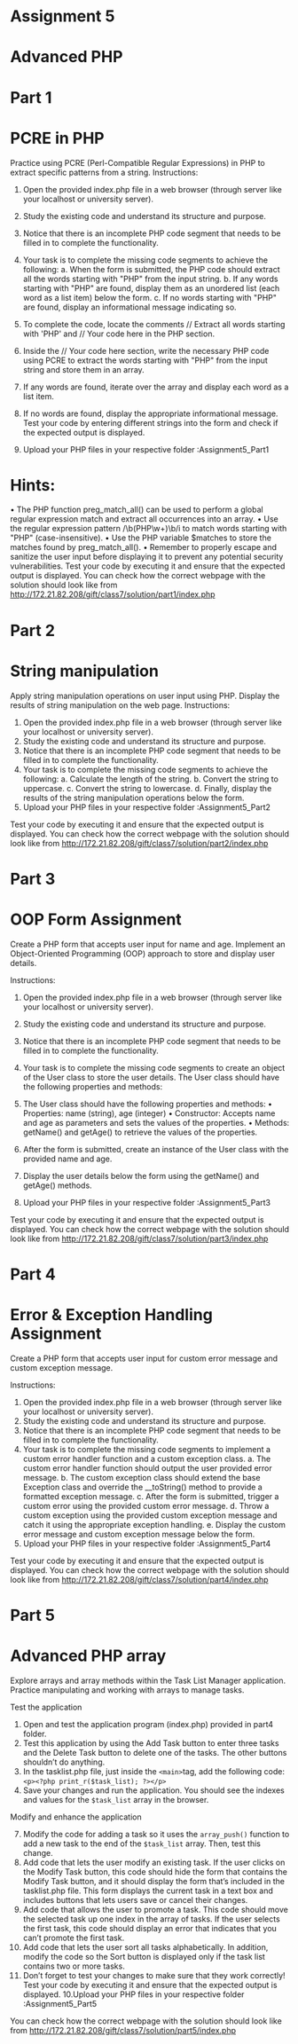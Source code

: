 # Assignment 5
# Advanced PHP
# Part 1
# PCRE in PHP

Practice using PCRE (Perl-Compatible Regular Expressions) in PHP to extract specific patterns
from a string.
Instructions:
1. Open the provided index.php file in a web browser (through server like your localhost or
university server).
2. Study the existing code and understand its structure and purpose.
3. Notice that there is an incomplete PHP code segment that needs to be filled in to
complete the functionality.
4. Your task is to complete the missing code segments to achieve the following:
a. When the form is submitted, the PHP code should extract all the words starting
with "PHP" from the input string.
b. If any words starting with "PHP" are found, display them as an unordered list
(each word as a list item) below the form.
c. If no words starting with "PHP" are found, display an informational message
indicating so.

5. To complete the code, locate the comments // Extract all words starting with 'PHP'
and // Your code here in the PHP section.
6. Inside the // Your code here section, write the necessary PHP code using PCRE to
extract the words starting with "PHP" from the input string and store them in an array.
7. If any words are found, iterate over the array and display each word as a list item.
8. If no words are found, display the appropriate informational message.
Test your code by entering different strings into the form and check if the expected output is
displayed.
9. Upload your PHP files in your respective folder :Assignment5_Part1

# Hints:
• The PHP function preg_match_all() can be used to perform a global regular
expression match and extract all occurrences into an array.
• Use the regular expression pattern /\b(PHP\w+)\b/i to match words starting with
"PHP" (case-insensitive).
• Use the PHP variable $matches to store the matches found by preg_match_all().
• Remember to properly escape and sanitize the user input before displaying it to prevent
any potential security vulnerabilities.
Test your code by executing it and ensure that the expected output is displayed.
You can check how the correct webpage with the solution should look like from
http://172.21.82.208/gift/class7/solution/part1/index.php

# Part 2
# String manipulation

Apply string manipulation operations on user input using PHP.
Display the results of string manipulation on the web page.
Instructions:
1. Open the provided index.php file in a web browser (through server like your localhost or
university server).
2. Study the existing code and understand its structure and purpose.
3. Notice that there is an incomplete PHP code segment that needs to be filled in to
complete the functionality.
4. Your task is to complete the missing code segments to achieve the following:
a. Calculate the length of the string.
b. Convert the string to uppercase.
c. Convert the string to lowercase.
d. Finally, display the results of the string manipulation operations below the form.
5. Upload your PHP files in your respective folder :Assignment5_Part2

Test your code by executing it and ensure that the expected output is displayed.
You can check how the correct webpage with the solution should look like from
http://172.21.82.208/gift/class7/solution/part2/index.php

# Part 3
# OOP Form Assignment

Create a PHP form that accepts user input for name and age.
Implement an Object-Oriented Programming (OOP) approach to store and display user details.

Instructions:
1. Open the provided index.php file in a web browser (through server like your localhost or
university server).
2. Study the existing code and understand its structure and purpose.
3. Notice that there is an incomplete PHP code segment that needs to be filled in to
complete the functionality.

4. Your task is to complete the missing code segments to create an object of the User class
to store the user details. The User class should have the following properties and
methods:
5. The User class should have the following properties and methods:
• Properties: name (string), age (integer)
• Constructor: Accepts name and age as parameters and sets the values of the
properties.
• Methods: getName() and getAge() to retrieve the values of the properties.
6. After the form is submitted, create an instance of the User class with the provided name
and age.
7. Display the user details below the form using the getName() and getAge()
methods.
8. Upload your PHP files in your respective folder :Assignment5_Part3

Test your code by executing it and ensure that the expected output is displayed.
You can check how the correct webpage with the solution should look like from
http://172.21.82.208/gift/class7/solution/part3/index.php

# Part 4
# Error & Exception Handling Assignment
Create a PHP form that accepts user input for custom error message and custom exception
message.

Instructions:
1. Open the provided index.php file in a web browser (through server like your localhost or
university server).
2. Study the existing code and understand its structure and purpose.
3. Notice that there is an incomplete PHP code segment that needs to be filled in to
complete the functionality.
4. Your task is to complete the missing code segments to implement a custom error handler
function and a custom exception class.
a. The custom error handler function should output the user provided error message.
b. The custom exception class should extend the base Exception class and
override the __toString() method to provide a formatted exception message.
c. After the form is submitted, trigger a custom error using the provided custom
error message.
d. Throw a custom exception using the provided custom exception message and
catch it using the appropriate exception handling.
e. Display the custom error message and custom exception message below the form.
5. Upload your PHP files in your respective folder :Assignment5_Part4

Test your code by executing it and ensure that the expected output is displayed.
You can check how the correct webpage with the solution should look like from
http://172.21.82.208/gift/class7/solution/part4/index.php

# Part 5
# Advanced PHP array
Explore arrays and array methods within the Task List Manager application.
Practice manipulating and working with arrays to manage tasks.

Test the application
1. Open and test the application program (index.php) provided in part4 folder.
2. Test this application by using the Add Task button to enter three tasks and the Delete
Task button to delete one of the tasks. The other buttons shouldn’t do anything.
3. In the tasklist.php file, just inside the `<main>`tag, add the following code:
   `<p><?php print_r($task_list); ?></p>`
5. Save your changes and run the application. You should see the indexes and values for the
`$task_list` array in the browser.

Modify and enhance the application

7. Modify the code for adding a task so it uses the `array_push()` function to add a new
task to the end of the `$task_list` array. Then, test this change.
8. Add code that lets the user modify an existing task. If the user clicks on the Modify Task
button, this code should hide the form that contains the Modify Task button, and it should
display the form that’s included in the tasklist.php file. This form displays the current
task in a text box and includes buttons that lets users save or cancel their changes.
9. Add code that allows the user to promote a task. This code should move the selected task
up one index in the array of tasks. If the user selects the first task, this code should
display an error that indicates that you can’t promote the first task.
10. Add code that lets the user sort all tasks alphabetically. In addition, modify the code so
the Sort button is displayed only if the task list contains two or more tasks.
11. Don’t forget to test your changes to make sure that they work correctly!
Test your code by executing it and ensure that the expected output is displayed.
10.Upload your PHP files in your respective folder :Assignment5_Part5

You can check how the correct webpage with the solution should look like from
http://172.21.82.208/gift/class7/solution/part5/index.php
